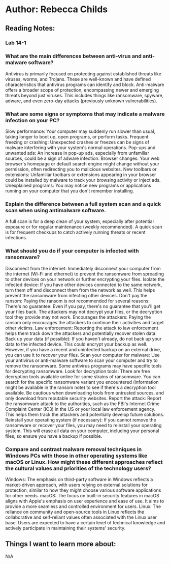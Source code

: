 # Author: Rebecca Childs
## Reading Notes:
### Lab 14-1

### What are the main differences between anti-virus and anti-malware software?
Antivirus is primarily focused on protecting against established threats like viruses, worms, and Trojans. These are well-known and have defined characteristics that antivirus programs can identify and block.
Anti-malware offers a broader scope of protection, encompassing newer and emerging threats beyond just viruses. This includes things like ransomware, spyware, adware, and even zero-day attacks (previously unknown vulnerabilities).
### What are some signs or symptoms that may indicate a malware infection on your PC?
Slow performance: Your computer may suddenly run slower than usual, taking longer to boot up, open programs, or perform tasks.
Frequent freezing or crashing: Unexpected crashes or freezes can be signs of malware interfering with your system's normal operations.
Pop-ups and unwanted ads: An increase in pop-up ads, especially from unfamiliar sources, could be a sign of adware infection.
Browser changes: Your web browser's homepage or default search engine might change without your permission, often redirecting you to malicious websites.
New toolbars or extensions: Unfamiliar toolbars or extensions appearing in your browser could be installed by malware to track your browsing activity or inject ads.
Unexplained programs: You may notice new programs or applications running on your computer that you don't remember installing.
### Explain the difference between a full system scan and a quick scan when using antimalware software.
A full scan is for a deep clean of your system, especially after potential exposure or for regular maintenance (weekly recommended).
A quick scan is for frequent checkups to catch actively running threats or recent infections.
### What should you do if your computer is infected with ransomware?
Disconnect from the internet:  Immediately disconnect your computer from the internet (Wi-Fi and ethernet) to prevent the ransomware from spreading to other devices on your network or further encrypting your files.
Isolate the infected device: If you have other devices connected to the same network, turn them off and disconnect them from the network as well. This helps prevent the ransomware from infecting other devices.
Don't pay the ransom: Paying the ransom is not recommended for several reasons:
There's no guarantee: Even if you pay, there's no guarantee that you'll get your files back. The attackers may not decrypt your files, or the decryption tool they provide may not work.
Encourages the attackers: Paying the ransom only encourages the attackers to continue their activities and target other victims.
Law enforcement: Reporting the attack to law enforcement helps them track down the attackers and potentially recover stolen data.
Back up your data (if possible): If you haven't already, do not back up your data to the infected device. This could encrypt your backup as well. However, if you have a recent and uninfected backup on an external drive, you can use it to recover your files.
Scan your computer for malware: Use your antivirus or anti-malware software to scan your computer and try to remove the ransomware. Some antivirus programs may have specific tools for decrypting ransomware.
Look for decryption tools: There are free decryption tools available online for some strains of ransomware. You can search for the specific ransomware variant you encountered (information might be available in the ransom note) to see if there's a decryption tool available. Be cautious when downloading tools from untrusted sources, and only download from reputable security websites.
Report the attack: Report the ransomware attack to the authorities, such as the FBI's Internet Crime Complaint Center (IC3) in the US or your local law enforcement agency. This helps them track the attackers and potentially develop future solutions.
Reinstall your operating system (if necessary): If you cannot remove the ransomware or recover your files, you may need to reinstall your operating system. This will erase all data on your computer, including your personal files, so ensure you have a backup if possible.
### Compare and contrast malware removal techniques in Windows PCs with those in other operating systems like macOS or Linux. How might these different approaches reflect the cultural values and priorities of the technology users?
Windows: The emphasis on third-party software in Windows reflects a market-driven approach, with users relying on external solutions for protection, similar to how they might choose various software applications for other needs.
macOS: The focus on built-in security features in macOS aligns with Apple's emphasis on user experience and ease of use. It aims to provide a more seamless and controlled environment for users.
Linux: The reliance on community and open-source tools in Linux reflects the collaborative and self-reliant values often associated with the Linux user base. Users are expected to have a certain level of technical knowledge and actively participate in maintaining their systems' security.

## Things I want to learn more about:
N/A